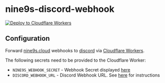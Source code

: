 # nine9s-discord-webhook

[![Deploy to Cloudflare Workers](https://deploy.workers.cloudflare.com/button)](https://deploy.workers.cloudflare.com/?url=https://github.com/fspoettel/nine9s-discord-webhook)

## Configuration

Forward [nine9s.cloud](https://nine9s.cloud) webhooks to [discord](https://discord.com) via [Cloudflare Workers](https://workers.cloudflare.com/).

The following secrets need to be provided to the Cloudflare Worker:

- `NINE9S_WEBHOOK_SECRET` - Webhook Secret displayed [here](https://nine9s.cloud/profile#webhooks)
- `DISCORD_WEBHOOK_URL` - Discord Webhook URL. See [here](https://support.discord.com/hc/en-us/articles/228383668) for instructions
